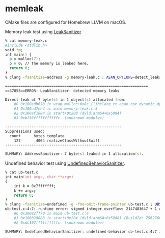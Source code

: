 # memleak

CMake files are configured for Homebrew LLVM on macOS.

Memory leak test using [LeakSanitizer](https://clang.llvm.org/docs/LeakSanitizer.html)

```zsh
% cat memory-leak.c
#include <stdlib.h>
void *p;
int main() {
  p = malloc(7);
  p = 0; // The memory is leaked here.
  return 0;
}
% clang -fsanitize=address -g memory-leak.c ; ASAN_OPTIONS=detect_leaks=1 LSAN_OPTIONS=suppressions=lsan.supp ./a.out

=================================================================
==37858==ERROR: LeakSanitizer: detected memory leaks

Direct leak of 7 byte(s) in 1 object(s) allocated from:
    #0 0x100edb678 in wrap_malloc+0x8c (libclang_rt.asan_osx_dynamic.dylib:arm64+0x3f678)
    #1 0x100ad7ee4 in main memory-leak.c:5
    #2 0x100af1084 in start+0x200 (dyld:arm64+0x5084)
    #3 0xbf33fffffffffffc  (<unknown module>)

-----------------------------------------------------
Suppressions used:
  count      bytes template
    127       4064 realizeClassWithoutSwift
-----------------------------------------------------

SUMMARY: AddressSanitizer: 7 byte(s) leaked in 1 allocation(s).
```

Undefined behavior test using [UndefinedBehaviorSanitizer](https://clang.llvm.org/docs/UndefinedBehaviorSanitizer.html).

```zsh
% cat ub-test.c
int main(int argc, char **argv)
{
    int k = 0x7fffffff;
    k += argc;
    return 0;
}
% clang -fsanitize=undefined -g -fno-omit-frame-pointer ub-test.c ; UBSAN_OPTIONS=print_stacktrace=1 ./a.out
ub-test.c:4:7: runtime error: signed integer overflow: 2147483647 + 1 cannot be represented in type 'int'
    #0 0x10082ff70 in main ub-test.c:4
    #1 0x100b99088 in start+0x204 (dyld:arm64+0x5088) (BuildId: 75627683a78032adae34cf86dd23a26b32000000200000000100000000050c00)
    #2 0xdc107ffffffffffc  (<unknown module>)

SUMMARY: UndefinedBehaviorSanitizer: undefined-behavior ub-test.c:4:7 in
```
